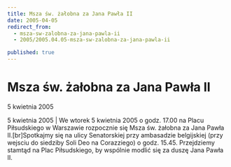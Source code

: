 ```yaml
---
title: Msza św. żałobna za Jana Pawła II
date: 2005-04-05
redirect_from: 
  - msza-sw-zalobna-za-jana-pawla-ii
  - 2005/2005.04.05-msza-sw-zalobna-za-jana-pawla-ii

published: true
---
```




# Msza św. żałobna za Jana Pawła II

<time>5 kwietnia 2005</time>

5 kwietnia 2005 | We wtorek 5 kwietnia 2005 o godz. 17.00 na Placu Piłsudskiego w Warszawie rozpocznie się Msza św. żałobna za Jana Pawła II.[br]Spotkajmy się na ulicy Senatorskiej przy ambasadzie belgijskiej (przy wejsciu do siedziby Soli Deo na Corazziego) o godz. 15.45. Przejdziemy stamtąd na Plac Piłsudskiego, by wspólnie modlić się za duszę Jana Pawła II.

<!--CONTENT FROM OLD SERVER (jos before 2013): 5 kwietnia 2005 | We wtorek 5 kwietnia 2005 o godz. 17.00 na Placu Piłsudskiego w Warszawie rozpocznie się Msza św. żałobna za Jana Pawła II.[br]Spotkajmy się na ulicy Senatorskiej przy ambasadzie belgijskiej (przy wejsciu do siedziby Soli Deo na Corazziego) o godz. 15.45. Przejdziemy stamtąd na Plac Piłsudskiego, by wspólnie modlić się za duszę Jana Pawła II.
-->

<!--{{json:{"created_date":"2005-04-05 00:00:00","publish_down":"0000-00-00 00:00:00","id":"224"}}}-->